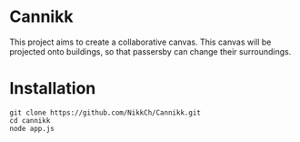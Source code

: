 Cannikk
==========
This project aims to create a collaborative canvas. This canvas will be
projected onto buildings, so that passersby can change their surroundings.

# Installation
<pre><code>git clone https://github.com/NikkCh/Cannikk.git
cd cannikk
node app.js</code></pre>
